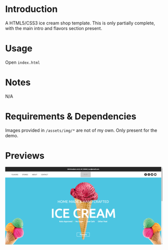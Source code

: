 # Introduction
A HTML5/CSS3 ice cream shop template. This is only partially complete, with the main intro and flavors section present.

# Usage
Open `index.html`

# Notes
N/A

# Requirements & Dependencies
Images provided in `/assets/img/*` are not of my own. Only present for the demo.

# Previews
![preview image](https://github.com/amattu2/ice-cream-template/blob/master/assets/img/screenshot.png?raw=true)
